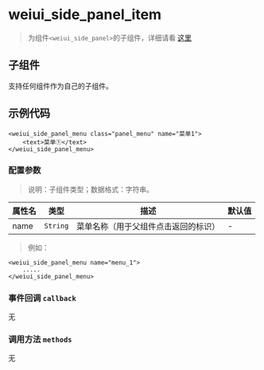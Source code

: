 # weiui_side_panel_item

> 为组件`<weiui_side_panel>`的子组件，详细请看 [这里](component/weiui_side_panel)

## 子组件

支持任何组件作为自己的子组件。

## 示例代码

```vue
<weiui_side_panel_menu class="panel_menu" name="菜单1">
    <text>菜单①</text>
</weiui_side_panel_menu>
```

### 配置参数
>说明：子组件类型；数据格式：字符串。

| 属性名           | 类型     | 描述                          | 默认值     |
| ------------- | ------ | -------------------------- | ------- |
| name |`String`  | 菜单名称（用于父组件点击返回的标识）           | -       |

> 例如：

```vue
<weiui_side_panel_menu name="menu_1">
    .....
</weiui_side_panel_menu>
```
### 事件回调 `callback`

无

### 调用方法 `methods`

无



